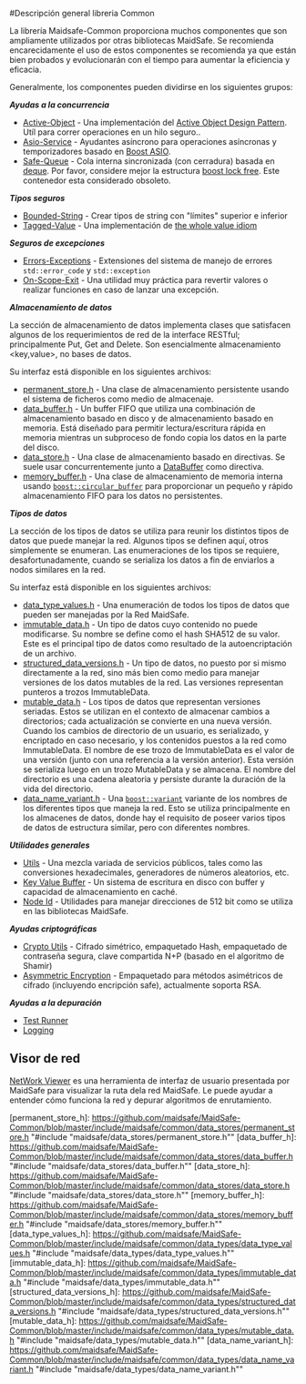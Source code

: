 #Descripción general libreria Common

La librería Maidsafe-Common proporciona muchos componentes que son ampliamente utilizados por otras bibliotecas MaidSafe. Se recomienda encarecidamente el uso de estos componentes se recomienda ya que están bien probados y evolucionarán con el tiempo para aumentar la eficiencia y eficacia.

Generalmente, los componentes pueden dividirse en los siguientes grupos:

_**Ayudas a la concurrencia**_
* [Active-Object](https://github.com/maidsafe/MaidSafe-Common/wiki/Active-Object) - Una implementación del [Active Object Design Pattern](http://en.wikipedia.org/wiki/Active_object). Utíl para correr operaciones en un hilo seguro..
* [Asio-Service](https://github.com/maidsafe/MaidSafe-Common/wiki/Asio-Service) - Ayudantes asíncrono para operaciones asíncronas y temporizadores basado en [Boost ASIO](http://www.boost.org/doc/libs/release/doc/html/boost_asio.html).
* [Safe-Queue](https://github.com/maidsafe/MaidSafe-Common/wiki/Safe-Queue) - Cola interna sincronizada (con cerradura) basada en [deque](http://en.cppreference.com/w/cpp/container/deque). Por favor, considere mejor la estructura [boost lock free](http://www.boost.org/doc/libs/release/doc/html/lockfree.html). Este contenedor esta considerado obsoleto.

_**Tipos seguros**_
* [Bounded-String](https://github.com/maidsafe/MaidSafe-Common/wiki/Bounded-String) - Crear tipos de string con "límites" superior e inferior
* [Tagged-Value](https://github.com/maidsafe/MaidSafe-Common/wiki/Tagged-Value) - Una implementación de [the whole value idiom](http://martin-moene.blogspot.co.uk/2012/07/light-on-whole-value.html)

_**Seguros de excepciones**_
* [Errors-Exceptions](https://github.com/maidsafe/MaidSafe-Common/wiki/Errors-Exceptions) - Extensiones del sistema de manejo de errores ```std::error_code``` y ```std::exception```
* [On-Scope-Exit](https://github.com/maidsafe/MaidSafe-Common/wiki/On-Scope-Exit) - Una utilidad muy práctica para revertir valores o realizar funciones en caso de lanzar una excepción.

_**Almacenamiento de datos**_

La sección de almacenamiento de datos implementa clases que satisfacen algunos de los requerimientos de red de la interface RESTful; principalmente Put, Get and Delete. Son esencialmente almacenamiento <key,value>, no bases de datos.

Su interfaz está disponible en los siguientes archivos:

* [permanent_store.h](https://github.com/maidsafe/MaidSafe-Common/blob/master/include/maidsafe/common/data_stores/permanent_store.h) - Una clase de almacenamiento persistente usando el sistema de ficheros como medio de almacenaje.
* [data_buffer.h](https://github.com/maidsafe/MaidSafe-Common/blob/master/include/maidsafe/common/data_stores/data_buffer.h) - Un buffer FIFO que utiliza una combinación de almacenamiento basado en disco y de almacenamiento basado en memoria. Está diseñado para permitir lectura/escritura rápida en memoria mientras un subproceso de fondo copia los datos en la parte del disco.
* [data_store.h](https://github.com/maidsafe/MaidSafe-Common/blob/master/include/maidsafe/common/data_stores/data_store.h) - Una clase de almacenamiento basado en directivas.  Se suele usar concurrentemente junto a [DataBuffer](https://github.com/maidsafe/MaidSafe-Common/blob/master/include/maidsafe/common/data_stores/data_buffer.h) como directiva.
* [memory_buffer.h](https://github.com/maidsafe/MaidSafe-Common/blob/master/include/maidsafe/common/data_stores/memory_buffer.h) - Una clase de almacenamiento de memoria interna usando [`boost::circular_buffer`][boost_circular_buffer] para proporcionar un pequeño y rápido almacenamiento FIFO para los datos no persistentes.

_**Tipos de datos**_

La sección de los tipos de datos se utiliza para reunir los distintos tipos de datos que puede manejar la red. Algunos tipos se definen aquí, otros simplemente se enumeran. Las enumeraciones de los tipos se requiere, desafortunadamente, cuando se serializa los datos a fin de enviarlos a nodos similares en la red.

Su interfaz está disponible en los siguientes archivos:

* [data_type_values.h](https://github.com/maidsafe/MaidSafe-Common/blob/master/include/maidsafe/common/data_types/data_type_values.h) - Una enumeración de todos los tipos de datos que pueden ser manejadas por la Red MaidSafe.
* [immutable_data.h](https://github.com/maidsafe/MaidSafe-Common/blob/master/include/maidsafe/common/data_types/immutable_data.h) - Un tipo de datos cuyo contenido no puede modificarse. Su nombre se define como el hash SHA512 de su valor. Este es el principal tipo de datos como resultado de la autoencriptación de un archivo.
* [structured_data_versions.h](https://github.com/maidsafe/MaidSafe-Common/blob/master/include/maidsafe/common/data_types/structured_data_versions.h) - Un tipo de datos, no puesto por si mismo directamente a la red, sino más bien como medio para manejar versiones de los datos mutables de la red. Las versiones representan punteros a trozos ImmutableData.
* [mutable_data.h](https://github.com/maidsafe/MaidSafe-Common/blob/master/include/maidsafe/common/data_types/mutable_data.h) - Los tipos de datos que representan versiones seriadas. Estos se utilizan en el contexto de almacenar cambios a directorios; cada actualización se convierte en una nueva versión. Cuando los cambios de directorio de un usuario, es serializado, y encriptado en caso necesario, y los contenidos puestos a la red como ImmutableData. El nombre de ese trozo de ImmutableData es el valor de una versión (junto con una referencia a la versión anterior). Esta versión se serializa luego en un trozo MutableData y se almacena. El nombre del directorio es una cadena aleatoria y persiste durante la duración de la vida del directorio.
* [data_name_variant.h](https://github.com/maidsafe/MaidSafe-Common/blob/master/include/maidsafe/common/data_types/data_name_variant.h) - Una [`boost::variant`][boost_variant] variante de los nombres de los diferentes tipos que maneja la red. Esto se utiliza principalmente en los almacenes de datos, donde hay el requisito de poseer varios tipos de datos de estructura similar, pero con diferentes nombres.

_**Utilidades generales**_
* [Utils](https://github.com/maidsafe/MaidSafe-Common/wiki/Utils) - Una mezcla variada de servicios públicos, tales como las conversiones hexadecimales, generadores de números aleatorios, etc.
* [Key Value Buffer](https://github.com/maidsafe/MaidSafe-Common/wiki/Key-Value-Buffer) - Un sistema de escritura en disco con buffer y capacidad de almacenamiento en caché.
* [Node Id](https://github.com/maidsafe/MaidSafe-Common/wiki/Node-Id) - Utilidades para manejar direcciones de 512 bit como se utiliza en las bibliotecas MaidSafe.

_**Ayudas criptográficas**_
* [Crypto Utils](https://github.com/maidsafe/MaidSafe-Common/wiki/Crypto-Utils) - Cifrado simétrico, empaquetado Hash, empaquetado de contraseña segura, clave compartida N+P (basado en el algoritmo de Shamir)
* [Asymmetric Encryption](https://github.com/maidsafe/MaidSafe-Common/wiki/Asymmetric-Encryption) - Empaquetado para métodos asimétricos de cifrado (incluyendo encripción safe), actualmente soporta RSA.

_**Ayudas a la depuración**_
* [Test Runner](https://github.com/maidsafe/MaidSafe/wiki/Running-Tests)
* [Logging](https://github.com/maidsafe/MaidSafe/wiki/Logging-Options)

## Visor de red

[NetWork Viewer](http://visualiser.maidsafe.net:8080/auth) es una herramienta de interfaz de usuario presentada por MaidSafe para visualizar la ruta dela red MaidSafe. Le puede ayudar a entender cómo funciona la red y depurar algoritmos de enrutamiento.



[boost_circular_buffer]: http://www.boost.org/doc/libs/release/doc/html/circular_buffer.html
[boost_variant]: http://www.boost.org/doc/libs/release/doc/html/variant.html

[permanent_store_h]: https://github.com/maidsafe/MaidSafe-Common/blob/master/include/maidsafe/common/data_stores/permanent_store.h "#include "maidsafe/data_stores/permanent_store.h""
[data_buffer_h]: https://github.com/maidsafe/MaidSafe-Common/blob/master/include/maidsafe/common/data_stores/data_buffer.h "#include "maidsafe/data_stores/data_buffer.h""
[data_store_h]: https://github.com/maidsafe/MaidSafe-Common/blob/master/include/maidsafe/common/data_stores/data_store.h "#include "maidsafe/data_stores/data_store.h""
[memory_buffer_h]: https://github.com/maidsafe/MaidSafe-Common/blob/master/include/maidsafe/common/data_stores/memory_buffer.h "#include "maidsafe/data_stores/memory_buffer.h""
[data_type_values_h]: https://github.com/maidsafe/MaidSafe-Common/blob/master/include/maidsafe/common/data_types/data_type_values.h "#include "maidsafe/data_types/data_type_values.h""
[immutable_data_h]: https://github.com/maidsafe/MaidSafe-Common/blob/master/include/maidsafe/common/data_types/immutable_data.h "#include "maidsafe/data_types/immutable_data.h""
[structured_data_versions_h]: https://github.com/maidsafe/MaidSafe-Common/blob/master/include/maidsafe/common/data_types/structured_data_versions.h "#include "maidsafe/data_types/structured_data_versions.h""
[mutable_data_h]: https://github.com/maidsafe/MaidSafe-Common/blob/master/include/maidsafe/common/data_types/mutable_data.h "#include "maidsafe/data_types/mutable_data.h""
[data_name_variant_h]: https://github.com/maidsafe/MaidSafe-Common/blob/master/include/maidsafe/common/data_types/data_name_variant.h "#include "maidsafe/data_types/data_name_variant.h""
